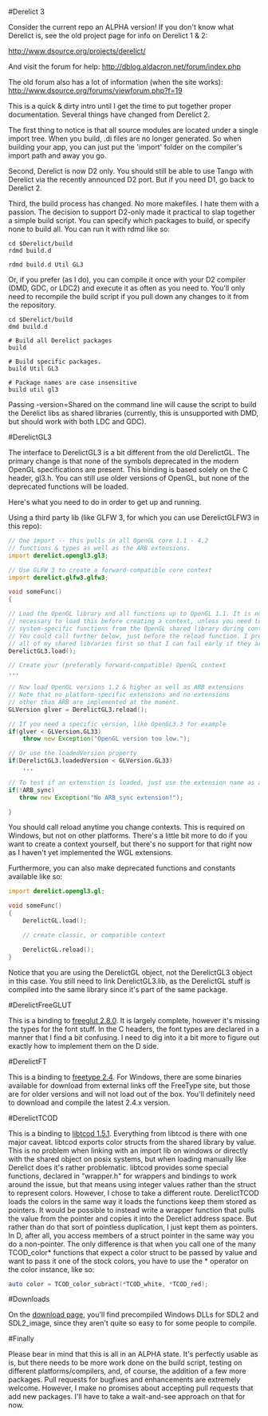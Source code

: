 #Derelict 3

Consider the current repo an ALPHA version! If you don't know what Derelict is, see the old project page for info on Derelict 1 & 2:

http://www.dsource.org/projects/derelict/

And visit the forum for help:
http://dblog.aldacron.net/forum/index.php

The old forum also has a lot of information (when the site works):
http://www.dsource.org/forums/viewforum.php?f=19

This is a quick & dirty intro until I get the time to put together proper documentation. Several things have changed from Derelict 2.

The first thing to notice is that all source modules are located under a single import tree. When you build, .di files are no longer generated. So when building your app, you can just put the 'import' folder on the compiler's import path and away you go.

Second, Derelict is now D2 only. You should still be able to use Tango with Derelict via the recently announced D2 port. But if you need D1, go back to Derelict 2.

Third, the build process has changed. No more makefiles. I hate them with a passion. The decision to support D2-only made it practical to slap together a simple build script. You can specify which packages to build, or specify none to build all. You can run it with rdmd like so:

```
cd $Derelict/build
rdmd build.d

rdmd build.d Util GL3
```

Or, if you prefer (as I do), you can compile it once with your D2 compiler (DMD, GDC, or LDC2) and execute it as often as you need to. You'll only need to recompile the build script if you pull down any changes to it from the repository.

```
cd $Derelict/build
dmd build.d

# Build all Derelict packages
build

# Build specific packages.
build Util GL3

# Package names are case insensitive
build util gl3
```
Passing -version=Shared on the command line will cause the script to build the Derelict libs as shared libraries (currently, this is unsupported with DMD, but should work with both LDC and GDC).

#DerelictGL3

The interface to DerelictGL3 is a bit different from the old DerelictGL. The primary change is that none of the symbols deprecated in the modern OpenGL specifications are present. This binding is based solely on the C header, gl3.h. You can still use older versions of OpenGL, but none of the deprecated functions will be loaded.

Here's what you need to do in order to get up and running.

Using a third party lib (like GLFW 3, for which you can use DerelictGLFW3 in this repo):
```d
// One import -- this pulls in all OpenGL core 1.1 - 4.2
// functions & types as well as the ARB extensions.
import derelict.opengl3.gl3;

// Use GLFW 3 to create a forward-compatible core context
import derelict.glfw3.glfw3;

void someFunc()
{

// Load the OpenGL library and all functions up to OpenGL 1.1. It is not strictly
// necessary to load this before creating a context, unless you need to call some
// system-specific functions from the OpenGL shared library during context creation.
// You could call further below, just before the reload function. I prefer to load
// all of my shared libraries first so that I can fail early if they are not available.
DerelictGL3.load();

// Create your (preferably forward-compatible) OpenGL context
...

// Now load OpenGL versions 1.2 & higher as well as ARB extensions
// Note that no platform-specific extensions and no extensions
// other than ARB are implemented at the moment.
GLVersion glver = DerelictGL3.reload();

// If you need a specific version, like OpenGL3.3 for example
if(glver < GLVersion.GL33)
    throw new Exception("OpenGL version too low.");

// Or use the loadedVersion property
if(DerelictGL3.loadedVersion < GLVersion.GL33)
    ...

// To test if an extenstion is loaded, just use the extension name as a bool value
if(!ARB_sync)
   throw new Exception("No ARB_sync extension!");

}
```

You should call reload anytime you change contexts. This is required on Windows, but not on other platforms. There's a little bit more to do if you want to create a context yourself, but there's no support for that right now as I haven't yet implemented the WGL extensions.

Furthermore, you can also make deprecated functions and constants available like so:

```d
import derelict.opengl3.gl;

void someFunc()
{
    DerelictGL.load();

    // create classic, or compatible context

    DerelictGL.reload();
}
```

Notice that you are using the DerelictGL object, not the DerelictGL3 object in this case. You still need to link DerelictGL3.lib, as the DerelictGL stuff is compiled into the same library since it's part of the same package.

#DerelictFreeGLUT

This is a binding to [freeglut 2.8.0](http://freeglut.sourceforge.net/). It is largely complete, however it's missing the types for the font stuff. In the C headers, the font types are declared in a manner that I find a bit confusing. I need to dig into it a bit more to figure out exactly how to implement them on the D side.

#DerelictFT

This is a binding to [freetype 2.4](http://www.freetype.org/). For Windows, there are some binaries available for download from external links off the FreeType site, but those are for older versions and will not load out of the box. You'll definitely need to download and compile the latest 2.4.x version.

#DerelictTCOD

This is a binding to [libtcod 1.5.1](http://doryen.eptalys.net/libtcod/download/). Everything from libtcod is there with one major caveat. libtcod exports color structs from the shared library by value. This is no problem when linking with an import lib on windows or directly with the shared object on posix systems, but when loading manually like Derelict does it's rather problematic. libtcod provides some special functions, declared in "wrapper.h" for wrappers and bindings to work around the issue, but that means using integer values rather than the struct to represent colors. However, I chose to take a different route. DerelictTCOD loads the colors in the same way it loads the functions keep them stored as pointers. It would be possible to instead write a wrapper function that pulls the value from the pointer and copies it into the Derelict address space. But rather than do that sort of pointless duplication, I just kept them as pointers. In D, after all, you access members of a struct pointer in the same way you do a non-pointer. The only difference is that when you call one of the many TCOD_color* functions that expect a color struct to be passed by value and want to pass it one of the stock colors, you have to use the * operator on the color instance, like so:

```D
auto color = TCOD_color_subract(*TCOD_white, *TCOD_red);
```

#Downloads

On the [download page](https://github.com/aldacron/Derelict3/downloads), you'll find precompiled Windows DLLs for SDL2 and SDL2_image, since they aren't quite so easy to for some people to compile.

#Finally

Please bear in mind that this is all in an ALPHA state. It's perfectly usable as is, but there needs to be more work done on the build script, testing on different platforms/compilers, and, of course, the addition of a few more packages. Pull requests for bugfixes and enhancements are extremely welcome. However, I make no promises about accepting pull requests that add new packages. I'll have to take a wait-and-see approach on that for now.
